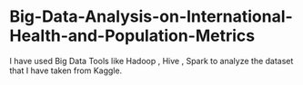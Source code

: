 # Big-Data-Analysis-on-International-Health-and-Population-Metrics
I have used Big Data Tools like Hadoop , Hive , Spark  to analyze the dataset that I have taken from Kaggle.

